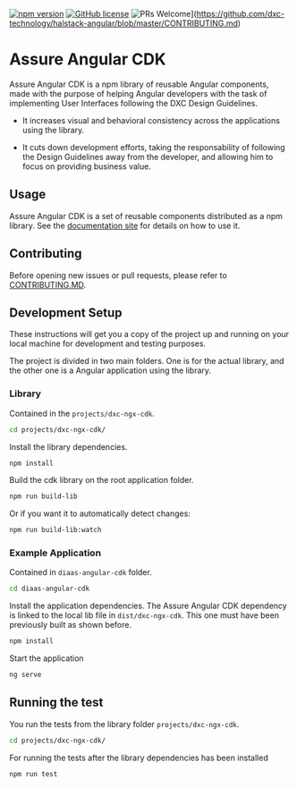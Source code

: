 [![npm version](https://badge.fury.io/js/%40dxc-technology%2Fhalstack-angular.svg)](https://www.npmjs.com/@dxc-technology/halstack-angular)
[![GitHub license](https://img.shields.io/badge/license-apache-blue.svg)](https://github.com/fxc-technology/halstack-angular/blob/master/LICENSE.md) 
![PRs Welcome](https://img.shields.io/badge/PRs-welcome-brightgreen.svg)](https://github.com/dxc-technology/halstack-angular/blob/master/CONTRIBUTING.md)
# Assure Angular CDK

Assure Angular CDK is a npm library of reusable Angular components, made with the purpose of helping Angular developers with the task of implementing User Interfaces following the DXC Design Guidelines.

- It increases visual and behavioral consistency across the applications using the library.
  
- It cuts down development efforts, taking the responsability of following the Design Guidelines away from the developer, and allowing him to focus on providing business value.

## Usage

Assure Angular CDK is a set of reusable components distributed as a npm library. See the [documentation site](http://design-system-angular-cdk-site.s3-website.us-east-2.amazonaws.com) for details on how to use it.

## Contributing

Before opening new issues or pull requests, please refer to [CONTRIBUTING.MD](https://github.dxc.com/DIaaS/diaas-angular-cdk/blob/master/README.md).

## Development Setup

These instructions will get you a copy of the project up and running on your local machine for development and testing purposes.

The project is divided in two main folders. One is for the actual library, and the other one is a Angular application using the library.

### Library

Contained in the `projects/dxc-ngx-cdk`.

```bash
cd projects/dxc-ngx-cdk/
```

Install the library dependencies.

```bash
npm install
```

Build the cdk library on the root application folder.

````bash
npm run build-lib
````

Or if you want it to automatically detect changes:

````bash
npm run build-lib:watch
````

### Example Application

Contained in `diaas-angular-cdk` folder.

````bash
cd diaas-angular-cdk
````

Install the application dependencies. The Assure Angular CDK dependency is linked to the local lib file in `dist/dxc-ngx-cdk`. This one must have been previously built as shown before.

````bash
npm install
````

Start the application

````bash
ng serve
````

## Running the test

You run the tests from the library folder `projects/dxc-ngx-cdk`.

```bash
cd projects/dxc-ngx-cdk/
```

For running the tests after the library dependencies has been installed

```bash
npm run test
```
